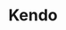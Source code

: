 ---
layout: tag-blog
title: Kendo
permalink: tag/kendo
pagination:
    enabled: true
    tag: kendo
---